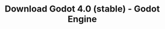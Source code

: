 ---
# Generated by /tools/generators/src/download_archive_generator !!! do not edit by hand !!!
title: 'Download Godot 4.0 (stable) - Godot Engine'
type: 'download/archive'
name: '4.0'
flavor: 'stable'
release_date: '2023-03-01T03:00:00-00:00'
release_notes: 'article/godot-4-0-sets-sail/'
primaryPlatforms:
  - 'android.apk'
  - 'linux.64'
  - 'macos.universal'
  - 'windows.64'
  - 'web'
  - 'templates'
links:
  android.apk:
    name: 'android.apk'
    title: 'Android'
    caption: 'Universal APK (ARM64 + ARMv7 + x86_64 + x86)'
    tags:
      - 'APK download'
      - 'ARM64/v7'
      - 'x86 (64 & 32 bit)'
    hosts:
      github_builds:
        regular: 'https://github.com/godotengine/godot-builds/releases/download/4.0-stable/Godot_v4.0-stable_android_editor.apk'
        mono: '#'
      github:
        regular: 'https://github.com/godotengine/godot/releases/download/4.0-stable/Godot_v4.0-stable_android_editor.apk'
        mono: '#'
  linux.64:
    name: 'linux.64'
    title: 'Linux'
    caption: 'Standard (x86_64)'
    tags:
      - '64 bit'
    hosts:
      github_builds:
        regular: 'https://github.com/godotengine/godot-builds/releases/download/4.0-stable/Godot_v4.0-stable_linux.x86_64.zip'
        mono: 'https://github.com/godotengine/godot-builds/releases/download/4.0-stable/Godot_v4.0-stable_mono_linux_x86_64.zip'
      github:
        regular: 'https://github.com/godotengine/godot/releases/download/4.0-stable/Godot_v4.0-stable_linux.x86_64.zip'
        mono: 'https://github.com/godotengine/godot/releases/download/4.0-stable/Godot_v4.0-stable_mono_linux_x86_64.zip'
  macos.universal:
    name: 'macos.universal'
    title: 'macOS'
    caption: 'Universal (x86_64 + Apple Silicon)'
    tags:
      - 'Intel/Apple Silicon'
      - '64 bit'
    hosts:
      github_builds:
        regular: 'https://github.com/godotengine/godot-builds/releases/download/4.0-stable/Godot_v4.0-stable_macos.universal.zip'
        mono: 'https://github.com/godotengine/godot-builds/releases/download/4.0-stable/Godot_v4.0-stable_mono_macos.universal.zip'
      github:
        regular: 'https://github.com/godotengine/godot/releases/download/4.0-stable/Godot_v4.0-stable_macos.universal.zip'
        mono: 'https://github.com/godotengine/godot/releases/download/4.0-stable/Godot_v4.0-stable_mono_macos.universal.zip'
  windows.64:
    name: 'windows.64'
    title: 'Windows'
    caption: 'Standard (x86_64)'
    tags:
      - '64 bit'
    hosts:
      github_builds:
        regular: 'https://github.com/godotengine/godot-builds/releases/download/4.0-stable/Godot_v4.0-stable_win64.exe.zip'
        mono: 'https://github.com/godotengine/godot-builds/releases/download/4.0-stable/Godot_v4.0-stable_mono_win64.zip'
      github:
        regular: 'https://github.com/godotengine/godot/releases/download/4.0-stable/Godot_v4.0-stable_win64.exe.zip'
        mono: 'https://github.com/godotengine/godot/releases/download/4.0-stable/Godot_v4.0-stable_mono_win64.zip'
  web:
    name: 'web'
    title: 'Web editor'
    caption: ''
    tags:
      - 'Self-hosted'
      - 'Cross-platform'
    hosts:
      github_builds:
        regular: 'https://github.com/godotengine/godot-builds/releases/download/4.0-stable/Godot_v4.0-stable_web_editor.zip'
        mono: '#'
      github:
        regular: 'https://github.com/godotengine/godot/releases/download/4.0-stable/Godot_v4.0-stable_web_editor.zip'
        mono: '#'
  linux.arm64:
    name: 'linux.arm64'
    title: 'Linux'
    caption: 'Standard (ARM64)'
    tags:
      - 'ARM64'
      - '64 bit'
    hosts:
      github_builds:
        regular: 'https://github.com/godotengine/godot-builds/releases/download/4.0-stable/Godot_v4.0-stable_linux.arm64.zip'
        mono: 'https://github.com/godotengine/godot-builds/releases/download/4.0-stable/Godot_v4.0-stable_mono_linux_arm64.zip'
      github:
        regular: 'https://github.com/godotengine/godot/releases/download/4.0-stable/Godot_v4.0-stable_linux.arm64.zip'
        mono: 'https://github.com/godotengine/godot/releases/download/4.0-stable/Godot_v4.0-stable_mono_linux_arm64.zip'
  linux.32:
    name: 'linux.32'
    title: 'Linux'
    caption: 'Standard (x86)'
    tags:
      - '32 bit'
    hosts:
      github_builds:
        regular: 'https://github.com/godotengine/godot-builds/releases/download/4.0-stable/Godot_v4.0-stable_linux.x86_32.zip'
        mono: 'https://github.com/godotengine/godot-builds/releases/download/4.0-stable/Godot_v4.0-stable_mono_linux_x86_32.zip'
      github:
        regular: 'https://github.com/godotengine/godot/releases/download/4.0-stable/Godot_v4.0-stable_linux.x86_32.zip'
        mono: 'https://github.com/godotengine/godot/releases/download/4.0-stable/Godot_v4.0-stable_mono_linux_x86_32.zip'
  linux.arm32:
    name: 'linux.arm32'
    title: 'Linux'
    caption: 'Standard (ARM32)'
    tags:
      - 'ARM32'
      - '32 bit'
    hosts:
      github_builds:
        regular: 'https://github.com/godotengine/godot-builds/releases/download/4.0-stable/Godot_v4.0-stable_linux.arm32.zip'
        mono: 'https://github.com/godotengine/godot-builds/releases/download/4.0-stable/Godot_v4.0-stable_mono_linux_arm32.zip'
      github:
        regular: 'https://github.com/godotengine/godot/releases/download/4.0-stable/Godot_v4.0-stable_linux.arm32.zip'
        mono: 'https://github.com/godotengine/godot/releases/download/4.0-stable/Godot_v4.0-stable_mono_linux_arm32.zip'
  windows.32:
    name: 'windows.32'
    title: 'Windows'
    caption: 'Standard (x86)'
    tags:
      - '32 bit'
    hosts:
      github_builds:
        regular: 'https://github.com/godotengine/godot-builds/releases/download/4.0-stable/Godot_v4.0-stable_win32.exe.zip'
        mono: 'https://github.com/godotengine/godot-builds/releases/download/4.0-stable/Godot_v4.0-stable_mono_win32.zip'
      github:
        regular: 'https://github.com/godotengine/godot/releases/download/4.0-stable/Godot_v4.0-stable_win32.exe.zip'
        mono: 'https://github.com/godotengine/godot/releases/download/4.0-stable/Godot_v4.0-stable_mono_win32.zip'
  aar_library:
    name: 'aar_library'
    title: 'AAR library'
    caption: ''
    tags:
      - 'Android plugins'
      - 'Java'
      - 'Kotlin'
    hosts:
      github_builds:
        regular: 'https://github.com/godotengine/godot-builds/releases/download/4.0-stable/godot-lib.4.0.stable.template_release.aar'
        mono: '#'
      github:
        regular: 'https://github.com/godotengine/godot/releases/download/4.0-stable/godot-lib.4.0.stable.template_release.aar'
        mono: '#'
  templates:
    name: 'templates'
    title: 'Export templates'
    caption: ''
    tags:
      - 'Used to export your games to all supported platforms'
    hosts:
      github_builds:
        regular: 'https://github.com/godotengine/godot-builds/releases/download/4.0-stable/Godot_v4.0-stable_export_templates.tpz'
        mono: 'https://github.com/godotengine/godot-builds/releases/download/4.0-stable/Godot_v4.0-stable_mono_export_templates.tpz'
      github:
        regular: 'https://github.com/godotengine/godot/releases/download/4.0-stable/Godot_v4.0-stable_export_templates.tpz'
        mono: 'https://github.com/godotengine/godot/releases/download/4.0-stable/Godot_v4.0-stable_mono_export_templates.tpz'
---